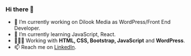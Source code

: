 ### Hi there 👋

- 🔭 I’m currently working on Dilook Media as WordPress/Front End Developer.
- 🌱 I’m currently learning JavaScript, React.
- 👨🏽‍💻  Working with **HTML, CSS, Bootstrap, JavaScript** and **WordPress**.
- 📫  Reach me on [LinkedIn](https://www.linkedin.com/in/denisgauron/).

<!--
**dg1991/dg1991** is a ✨ _special_ ✨ repository because its `README.md` (this file) appears on your GitHub profile.

Here are some ideas to get you started:

- 👯 I’m looking to collaborate on ...
- 🤔 I’m looking for help with ...
- 💬 Ask me about ...
- 📫 How to reach me: ...
- 😄 Pronouns: ...
- ⚡ Fun fact: ...
-->
